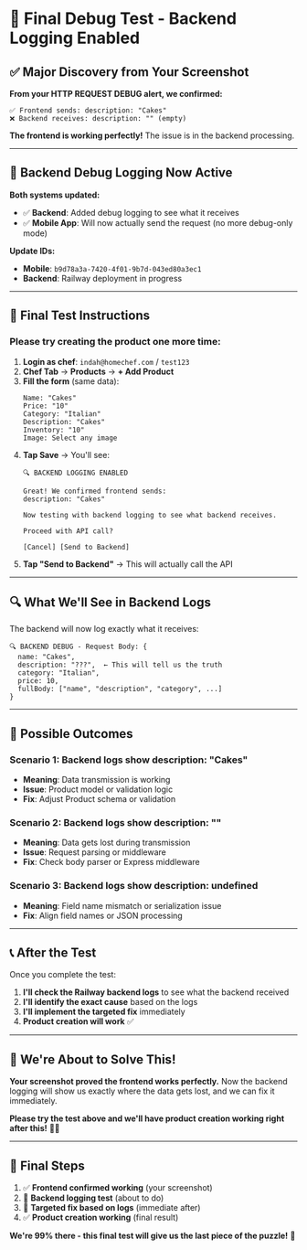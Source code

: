 # 🎯 Final Debug Test - Backend Logging Enabled

## ✅ **Major Discovery from Your Screenshot**

**From your HTTP REQUEST DEBUG alert, we confirmed:**
```
✅ Frontend sends: description: "Cakes"
❌ Backend receives: description: "" (empty)
```

**The frontend is working perfectly!** The issue is in the backend processing.

---

## 🔬 **Backend Debug Logging Now Active**

**Both systems updated:**
- ✅ **Backend**: Added debug logging to see what it receives
- ✅ **Mobile App**: Will now actually send the request (no more debug-only mode)

**Update IDs:**
- **Mobile**: `b9d78a3a-7420-4f01-9b7d-043ed80a3ec1`
- **Backend**: Railway deployment in progress

---

## 📱 **Final Test Instructions**

### **Please try creating the product one more time:**

1. **Login as chef**: `indah@homechef.com` / `test123`
2. **Chef Tab** → **Products** → **+ Add Product**
3. **Fill the form** (same data):
   ```
   Name: "Cakes"
   Price: "10"
   Category: "Italian"
   Description: "Cakes"
   Inventory: "10"
   Image: Select any image
   ```
4. **Tap Save** → You'll see:
   ```
   🔍 BACKEND LOGGING ENABLED
   
   Great! We confirmed frontend sends:
   description: "Cakes"
   
   Now testing with backend logging to see what backend receives.
   
   Proceed with API call?
   
   [Cancel] [Send to Backend]
   ```
5. **Tap "Send to Backend"** → This will actually call the API

---

## 🔍 **What We'll See in Backend Logs**

The backend will now log exactly what it receives:
```
🔍 BACKEND DEBUG - Request Body: {
  name: "Cakes",
  description: "???",  ← This will tell us the truth
  category: "Italian", 
  price: 10,
  fullBody: ["name", "description", "category", ...]
}
```

---

## 🎯 **Possible Outcomes**

### **Scenario 1: Backend logs show description: "Cakes"**
- **Meaning**: Data transmission is working
- **Issue**: Product model or validation logic
- **Fix**: Adjust Product schema or validation

### **Scenario 2: Backend logs show description: ""** 
- **Meaning**: Data gets lost during transmission
- **Issue**: Request parsing or middleware
- **Fix**: Check body parser or Express middleware

### **Scenario 3: Backend logs show description: undefined**
- **Meaning**: Field name mismatch or serialization issue
- **Fix**: Align field names or JSON processing

---

## 📞 **After the Test**

Once you complete the test:
1. **I'll check the Railway backend logs** to see what the backend received
2. **I'll identify the exact cause** based on the logs
3. **I'll implement the targeted fix** immediately
4. **Product creation will work** ✅

---

## 🚀 **We're About to Solve This!**

**Your screenshot proved the frontend works perfectly.** Now the backend logging will show us exactly where the data gets lost, and we can fix it immediately.

**Please try the test above and we'll have product creation working right after this!** 🎯✨

---

## 🎉 **Final Steps**

1. ✅ **Frontend confirmed working** (your screenshot)
2. 🔄 **Backend logging test** (about to do)
3. 🔧 **Targeted fix based on logs** (immediate after)
4. ✅ **Product creation working** (final result)

**We're 99% there - this final test will give us the last piece of the puzzle!** 🧩 